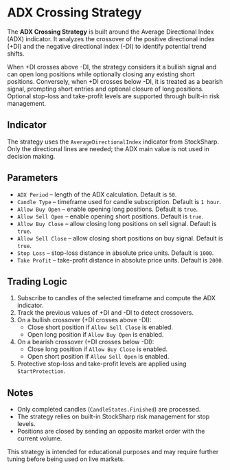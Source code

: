 # ADX Crossing Strategy

The **ADX Crossing Strategy** is built around the Average Directional Index (ADX) indicator. It analyzes the crossover of the positive directional index (+DI) and the negative directional index (-DI) to identify potential trend shifts.

When +DI crosses above -DI, the strategy considers it a bullish signal and can open long positions while optionally closing any existing short positions. Conversely, when +DI crosses below -DI, it is treated as a bearish signal, prompting short entries and optional closure of long positions. Optional stop-loss and take-profit levels are supported through built-in risk management.

## Indicator

The strategy uses the `AverageDirectionalIndex` indicator from StockSharp. Only the directional lines are needed; the ADX main value is not used in decision making.

## Parameters

- `ADX Period` – length of the ADX calculation. Default is `50`.
- `Candle Type` – timeframe used for candle subscription. Default is `1 hour`.
- `Allow Buy Open` – enable opening long positions. Default is `true`.
- `Allow Sell Open` – enable opening short positions. Default is `true`.
- `Allow Buy Close` – allow closing long positions on sell signal. Default is `true`.
- `Allow Sell Close` – allow closing short positions on buy signal. Default is `true`.
- `Stop Loss` – stop-loss distance in absolute price units. Default is `1000`.
- `Take Profit` – take-profit distance in absolute price units. Default is `2000`.

## Trading Logic

1. Subscribe to candles of the selected timeframe and compute the ADX indicator.
2. Track the previous values of +DI and -DI to detect crossovers.
3. On a bullish crossover (+DI crosses above -DI):
   - Close short position if `Allow Sell Close` is enabled.
   - Open long position if `Allow Buy Open` is enabled.
4. On a bearish crossover (+DI crosses below -DI):
   - Close long position if `Allow Buy Close` is enabled.
   - Open short position if `Allow Sell Open` is enabled.
5. Protective stop-loss and take-profit levels are applied using `StartProtection`.

## Notes

- Only completed candles (`CandleStates.Finished`) are processed.
- The strategy relies on built-in StockSharp risk management for stop levels.
- Positions are closed by sending an opposite market order with the current volume.

This strategy is intended for educational purposes and may require further tuning before being used on live markets.
